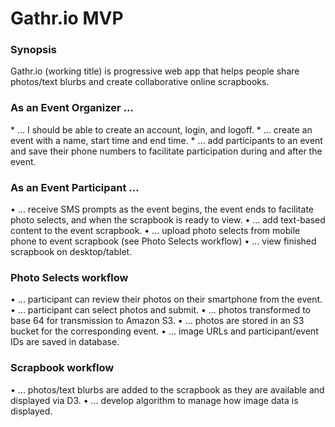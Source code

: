 # Gathr.io MVP

### Synopsis
Gathr.io (working title) is progressive web app that helps people share photos/text blurbs and create collaborative online scrapbooks.  

### As an Event Organizer ...
  * ... I should be able to create an account, login, and logoff. 
  * ... create an event with a name, start time and end time. 
  * ... add participants to an event and save their phone numbers to facilitate participation during and after the event. 

### As an Event Participant ... 
• ... receive SMS prompts as the event begins, the event ends to facilitate photo selects, and when the scrapbook is ready to view. 
• ... add text-based content to the event scrapbook.
• ... upload photo selects from mobile phone to event scrapbook (see Photo Selects workflow)
• ... view finished scrapbook on desktop/tablet.

### Photo Selects workflow
• ... participant can review their photos on their smartphone from the event.
• ... participant can select photos and submit.
• ... photos transformed to base 64 for transmission to Amazon S3.
• ... photos are stored in an S3 bucket for the corresponding event.
• ... image URLs and participant/event IDs are saved in database.

### Scrapbook workflow
• ... photos/text blurbs are added to the scrapbook as they are available and displayed via D3. 
• ... develop algorithm to manage how image data is displayed.
